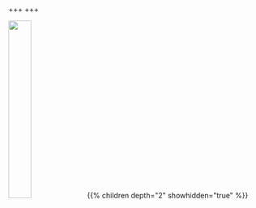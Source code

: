 +++
+++

<img src="/images/ks-logo.svg" width="30%">
 {{% children depth="2" showhidden="true" %}}

